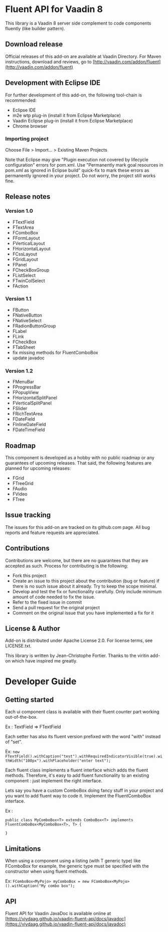 # Fluent API for Vaadin 8

This library is a Vaadin 8 server side complement to code components fluently (like builder pattern).

## Download release

Official releases of this add-on are available at Vaadin Directory. For Maven instructions, download and reviews, go to [http://vaadin.com/addon/fluent](http://vaadin.com/addon/fluent)

## Development with Eclipse IDE

For further development of this add-on, the following tool-chain is recommended:

- Eclipse IDE
- m2e wtp plug-in (install it from Eclipse Marketplace)
- Vaadin Eclipse plug-in (install it from Eclipse Marketplace)
- Chrome browser

### Importing project

Choose File > Import... > Existing Maven Projects

Note that Eclipse may give "Plugin execution not covered by lifecycle configuration" errors for pom.xml. Use "Permanently mark goal resources in pom.xml as ignored in Eclipse build" quick-fix to mark these errors as permanently ignored in your project. Do not worry, the project still works fine. 

 
## Release notes

### Version 1.0
- FTextField
- FTextArea
- FComboBox
- FFormLayout
- FVerticalLayout
- FHorizontalLayout
- FCssLayout
- FGridLayout
- FPanel
- FCheckBoxGroup
- FListSelect
- FTwinColSelect
- FAction

### Version 1.1
- FButton
- FNativeButton
- FNativeSelect
- FRadionButtonGroup
- FLabel
- FLink
- FCheckBox
- FTabSheet
- fix missing methods for FluentComboBox
- update javadoc

### Version 1.2

- FMenuBar
- FProgressBar
- FPopupView
- FHorizontalSplitPanel
- FVerticalSplitPanel
- FSlider
- FRichTextArea
- FDateField
- FInlineDateField
- FDateTimeField

## Roadmap

This component is developed as a hobby with no public roadmap or any guarantees of upcoming releases. That said, the following features are planned for upcoming releases:

- FGrid
- FTreeGrid
- FAudio
- FVideo
- FTree


## Issue tracking

The issues for this add-on are tracked on its github.com page. All bug reports and feature requests are appreciated. 

## Contributions

Contributions are welcome, but there are no guarantees that they are accepted as such. Process for contributing is the following:
- Fork this project
- Create an issue to this project about the contribution (bug or feature) if there is no such issue about it already. Try to keep the scope minimal.
- Develop and test the fix or functionality carefully. Only include minimum amount of code needed to fix the issue.
- Refer to the fixed issue in commit
- Send a pull request for the original project
- Comment on the original issue that you have implemented a fix for it

## License & Author

Add-on is distributed under Apache License 2.0. For license terms, see LICENSE.txt.

This library is written by Jean-Christophe Fortier.
Thanks to the viritin add-on which have inspired me greatly.

# Developer Guide

## Getting started

Each ui component class is available with their fluent counter part working out-of-the-box.

Ex : TextField => FTextField

Each setter has also its fluent version prefixed with the word "with" instead of "set".

Ex: `new FTextField().withCaption("test").withRequiredIndicatorVisible(true).withWidth("100px").withPlaceholder("enter text");`

Each fluent class implements a fluent interface which adds the fluent methods. 
Therefore, it's easy to add fluent functionality to an existing component : just implement the right interface.

Lets say you have a custom ComboBox doing fancy stuff in your project and you want to add fluent way to code it. Implement the FluentComboBox interface.

Ex :

    public class MyComboBox<T> extends ComboBox<T> implements FluentComboBox<MyComboBox<T>, T> {
     
    }

## Limitations

When using a component using a listing (with T generic type) like FComboBox for example, the generic type must be specified with the constructor when using fluent methods.

Ex: `FComboBox<MyPojo> myComboBox = new FComboBox<MyPojo>().withCaption("My combo box");`

## API

Fluent API for Vaadin JavaDoc is available online at [https://viydaag.github.io/vaadin-fluent-api/docs/javadoc](https://viydaag.github.io/vaadin-fluent-api/docs/javadoc)